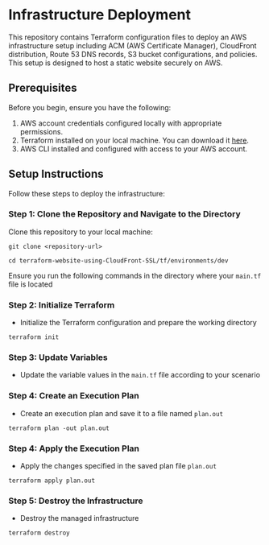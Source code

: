 # Infrastructure Deployment

This repository contains Terraform configuration files to deploy an AWS infrastructure setup including ACM (AWS Certificate Manager), CloudFront distribution, Route 53 DNS records, S3 bucket configurations, and policies. This setup is designed to host a static website securely on AWS.

## Prerequisites

Before you begin, ensure you have the following:

1. AWS account credentials configured locally with appropriate permissions.
2. Terraform installed on your local machine. You can download it [here](https://www.terraform.io/downloads.html).
3. AWS CLI installed and configured with access to your AWS account.

## Setup Instructions

Follow these steps to deploy the infrastructure:

### Step 1: Clone the Repository and Navigate to the Directory

Clone this repository to your local machine:

```
git clone <repository-url>

cd terraform-website-using-CloudFront-SSL/tf/environments/dev
```

Ensure you run the following commands in the directory where your `main.tf` file is located

### Step 2: Initialize Terraform

* Initialize the Terraform configuration and prepare the working directory

```
terraform init
```

### Step 3: Update Variables

* Update the variable values in the `main.tf` file according to your scenario

### Step 4: Create an Execution Plan

* Create an execution plan and save it to a file named `plan.out`

```
terraform plan -out plan.out
```

### Step 4: Apply the Execution Plan

* Apply the changes specified in the saved plan file `plan.out`

```
terraform apply plan.out
```

### Step 5: Destroy the Infrastructure

* Destroy the managed infrastructure

```
terraform destroy
```